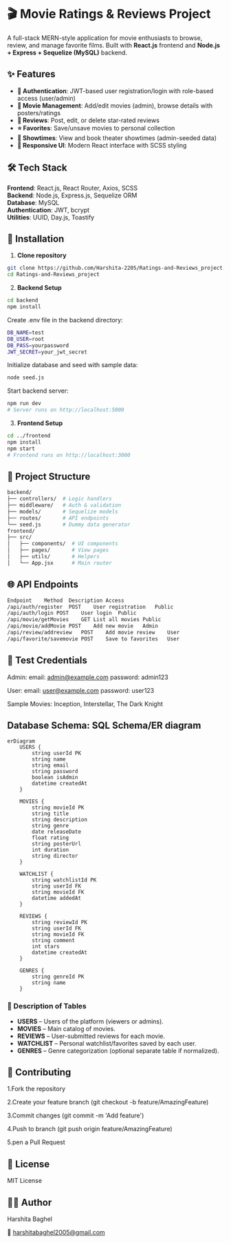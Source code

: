 # 🎬 Movie Ratings & Reviews Project  

A full-stack MERN-style application for movie enthusiasts to browse, review, and manage favorite films. Built with **React.js** frontend and **Node.js + Express + Sequelize (MySQL)** backend.

## ✨ Features  
- **🔐 Authentication**: JWT-based user registration/login with role-based access (user/admin)  
- **🎥 Movie Management**: Add/edit movies (admin), browse details with posters/ratings  
- **💬 Reviews**: Post, edit, or delete star-rated reviews  
- **⭐ Favorites**: Save/unsave movies to personal collection  
- **📅 Showtimes**: View and book theater showtimes (admin-seeded data)  
- **🎨 Responsive UI**: Modern React interface with SCSS styling  

## 🛠 Tech Stack  
**Frontend**: React.js, React Router, Axios, SCSS  
**Backend**: Node.js, Express.js, Sequelize ORM  
**Database**: MySQL  
**Authentication**: JWT, bcrypt  
**Utilities**: UUID, Day.js, Toastify  

## 🚀 Installation  
1. **Clone repository**  
```bash
git clone https://github.com/Harshita-2205/Ratings-and-Reviews_project.git
cd Ratings-and-Reviews_project
```
2. **Backend Setup**
 ```bash
cd backend
npm install
```
Create .env file in the backend directory:
```bash
DB_NAME=test
DB_USER=root
DB_PASS=yourpassword
JWT_SECRET=your_jwt_secret
```
Initialize database and seed with sample data:
```bash
node seed.js
```

Start backend server:
```bash
npm run dev
# Server runs on http://localhost:5000
```
3. **Frontend Setup**
 ```bash
 cd ../frontend
 npm install
 npm start
 # Frontend runs on http://localhost:3000
   ```
## 📂 Project Structure

```bash
backend/
├── controllers/  # Logic handlers
├── middleware/   # Auth & validation
├── models/       # Sequelize models
├── routes/       # API endpoints
└── seed.js       # Dummy data generator
frontend/
├── src/
│   ├── components/  # UI components
│   ├── pages/       # View pages
│   ├── utils/       # Helpers
│   └── App.jsx      # Main router
```
## 🌐 API Endpoints
```bash
Endpoint	Method	Description	Access
/api/auth/register	POST	User registration	Public
/api/auth/login	POST	User login	Public
/api/movie/getMovies	GET	List all movies	Public
/api/movie/addMovie	POST	Add new movie	Admin
/api/review/addreview	POST	Add movie review	User
/api/favorite/savemovie	POST	Save to favorites	User
```
## 🧪 Test Credentials
Admin:
email: admin@example.com
password: admin123

User:
email: user@example.com
password: user123

Sample Movies: Inception, Interstellar, The Dark Knight

## Database Schema: SQL Schema/ER diagram
```mermaid
erDiagram
    USERS {
        string userId PK
        string name
        string email
        string password
        boolean isAdmin
        datetime createdAt
    }

    MOVIES {
        string movieId PK
        string title
        string description
        string genre
        date releaseDate
        float rating
        string posterUrl
        int duration
        string director
    }

    WATCHLIST {
        string watchlistId PK
        string userId FK
        string movieId FK
        datetime addedAt
    }

    REVIEWS {
        string reviewId PK
        string userId FK
        string movieId FK
        string comment
        int stars
        datetime createdAt
    }

    GENRES {
        string genreId PK
        string name
    }

```
### 📝 Description of Tables

- **USERS** – Users of the platform (viewers or admins).
- **MOVIES** – Main catalog of movies.
- **REVIEWS** – User-submitted reviews for each movie.
- **WATCHLIST** – Personal watchlist/favorites saved by each user.
- **GENRES** – Genre categorization (optional separate table if normalized).

  
## 🤝 Contributing
1.Fork the repository

2.Create your feature branch (git checkout -b feature/AmazingFeature)

3.Commit changes (git commit -m 'Add feature')

4.Push to branch (git push origin feature/AmazingFeature)

5.pen a Pull Request

## 📜 License
MIT License

## 👩‍💻 Author
Harshita Baghel

📧 harshitabaghel2005@gmail.com

